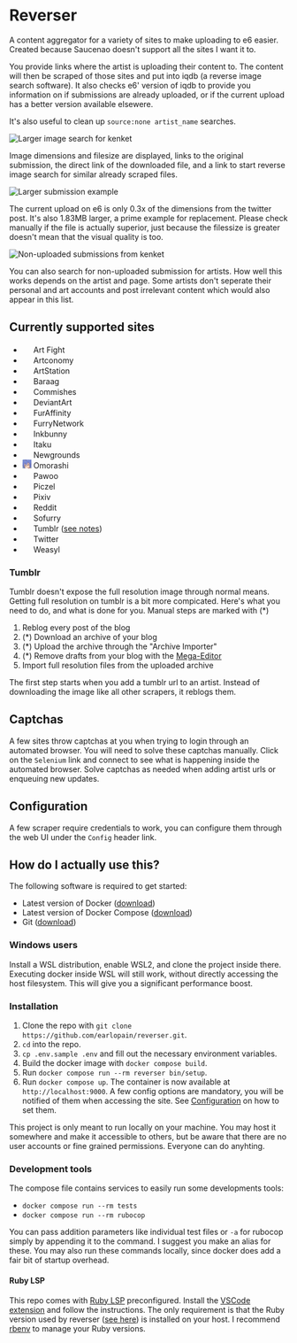 # Reverser

A content aggregator for a variety of sites to make uploading to e6 easier. Created because Saucenao doesn't support all the sites I want it to.

You provide links where the artist is uploading their content to. The content will then be scraped of those sites and put into iqdb (a reverse image search software). It also checks e6' version of iqdb to provide you information on if submissions are already uploaded, or if the current upload has a better version available elsewere.

It's also useful to clean up `source:none artist_name` searches.

![Larger image search for kenket](screenshots/1.png)

Image dimensions and filesize are displayed, links to the original submission, the direct link of the downloaded file, and a link to start reverse image search for similar already scraped files.

![Larger submission example](screenshots/2.png)

The current upload on e6 is only 0.3x of the dimensions from the twitter post. It's also 1.83MB larger, a prime example for replacement. Please check manually if the file is actually superior, just because the filessize is greater doesn't mean that the visual quality is too. 

![Non-uploaded submissions from kenket](screenshots/3.png)

You can also search for non-uploaded submission for artists. How well this works depends on the artist and page. Some artists don't seperate their personal and art accounts and post irrelevant content which would also appear in this list.

## Currently supported sites
<!--- Automatically linted. You can add notes in brackets (see tumblr) -->
<!--- sites:start -->
* <img src="public/icons/38-artfight.png" width="16px" height="16px"> Art Fight
* <img src="public/icons/37-artconomy.png" width="16px" height="16px"> Artconomy
* <img src="public/icons/5-artstation.png" width="16px" height="16px"> ArtStation
* <img src="public/icons/30-baraag.png" width="16px" height="16px"> Baraag
* <img src="public/icons/33-commishes.png" width="16px" height="16px"> Commishes
* <img src="public/icons/4-deviantart.png" width="16px" height="16px"> DeviantArt
* <img src="public/icons/1-furaffinity.png" width="16px" height="16px"> FurAffinity
* <img src="public/icons/34-furrynetwork.png" width="16px" height="16px"> FurryNetwork
* <img src="public/icons/2-inkbunny.png" width="16px" height="16px"> Inkbunny
* <img src="public/icons/46-itaku.png" width="16px" height="16px"> Itaku
* <img src="public/icons/11-newgrounds.png" width="16px" height="16px"> Newgrounds
* <img src="public/icons/51-omorashi.png" width="16px" height="16px"> Omorashi
* <img src="public/icons/29-pawoo.png" width="16px" height="16px"> Pawoo
* <img src="public/icons/19-piczel.png" width="16px" height="16px"> Piczel
* <img src="public/icons/7-pixiv.png" width="16px" height="16px"> Pixiv
* <img src="public/icons/10-reddit.png" width="16px" height="16px"> Reddit
* <img src="public/icons/3-sofurry.png" width="16px" height="16px"> Sofurry
* <img src="public/icons/9-tumblr.png" width="16px" height="16px"> Tumblr ([see notes](#tumblr))
* <img src="public/icons/0-twitter.png" width="16px" height="16px"> Twitter
* <img src="public/icons/8-weasyl.png" width="16px" height="16px"> Weasyl
<!--- sites:stop -->

### Tumblr

Tumblr doesn't expose the full resolution image through normal means. Getting full resolution on tumblr is a bit more compicated. Here's what you need to do, and what is done for you. Manual steps are marked with (*)
1. Reblog every post of the blog
1. (*) Download an archive of your blog
1. (*) Upload the archive through the "Archive Importer"
1. (*) Remove drafts from your blog with the [Mega-Editor](https://www.tumblr.com/mega-editor/draft/)
1. Import full resolution files from the uploaded archive

The first step starts when you add a tumblr url to an artist. Instead of downloading the image like all other scrapers, it reblogs them.

## Captchas

A few sites throw captchas at you when trying to login through an automated browser. You will need to solve these captchas manually. Click on the `Selenium` link and connect to see what is happening inside the automated browser. Solve captchas as needed when adding artist urls or enqueuing new updates.

## Configuration

A few scraper require credentials to work, you can configure them through the web UI under the `Config` header link.

## How do I actually use this?
The following software is required to get started:
 * Latest version of Docker ([download](https://docs.docker.com/get-docker))
 * Latest version of Docker Compose ([download](https://docs.docker.com/compose/install))
 * Git ([download](https://git-scm.com/downloads))

### Windows users

Install a WSL distribution, enable WSL2, and clone the project inside there. Executing docker inside WSL will still work, without directly accessing the host filesystem. This will give you a significant performance boost.

### Installation

1. Clone the repo with `git clone https://github.com/earlopain/reverser.git`.
1. `cd` into the repo.
1. `cp .env.sample .env` and fill out the necessary environment variables.
1. Build the docker image with `docker compose build`.
1. Run `docker compose run --rm reverser bin/setup`.
1. Run `docker compose up`. The container is now available at `http://localhost:9000`. A few config options are mandatory, you will be notified of them when accessing the site. See [Configuration](#configuration) on how to set them.

This project is only meant to run locally on your machine. You may host it somewhere and make it accessible to others, but be aware that there are no user accounts or fine grained permissions. Everyone can do anyhting.

### Development tools

The compose file contains services to easily run some developments tools:
* `docker compose run --rm tests`
* `docker compose run --rm rubocop`

You can pass addition parameters like individual test files or `-a` for rubocop simply by appending it to the command. I suggest you make an alias for these. You may also run these commands locally, since docker does add a fair bit of startup overhead.

#### Ruby LSP

This repo comes with [Ruby LSP](https://github.com/Shopify/ruby-lsp) preconfigured. Install the [VSCode extension](https://marketplace.visualstudio.com/items?itemName=Shopify.ruby-lsp) and follow the instructions. The only requirement is that the Ruby version used by reverser ([see here](https://github.com/e621ng/e621ng/blob/master/Dockerfile#L1)) is installed on your host. I recommend [rbenv](https://github.com/rbenv/rbenv) to manage your Ruby versions.
